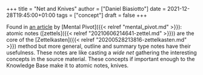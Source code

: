 +++
title = "Net and Knives"
author = ["Daniel Biasiotto"]
date = 2021-12-28T19:45:00+01:00
tags = ["concept"]
draft = false
+++

Found in [an article](https://mentalpivot.com/nets-and-knives-the-interplay-between-expansive-and-atomic-notes/) by [Mental Pivot]({{< relref "mental_pivot.md" >}}): atomic notes ([zettels]({{< relref "20210606214641-zettel.md" >}})) are the core of the [Zettelkasten]({{< relref "20200528213816-zettelkasten.md" >}}) method but more general, outline and summary type notes have their usefulness. These notes are like casting a _wide net_ gathering the interesting concepts in the source material.
These concepts if important enough to the Knowledge Base make it to atomic notes, knives.